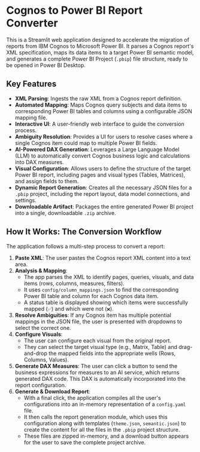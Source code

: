 # Cognos to Power BI Report Converter

This is a Streamlit web application designed to accelerate the migration of reports from IBM Cognos to Microsoft Power BI. It parses a Cognos report's XML specification, maps its data items to a target Power BI semantic model, and generates a complete Power BI Project (`.pbip`) file structure, ready to be opened in Power BI Desktop.

## Key Features

-   **XML Parsing**: Ingests the raw XML from a Cognos report definition.
-   **Automated Mapping**: Maps Cognos query subjects and data items to corresponding Power BI tables and columns using a configurable JSON mapping file.
-   **Interactive UI**: A user-friendly web interface to guide the conversion process.
-   **Ambiguity Resolution**: Provides a UI for users to resolve cases where a single Cognos item could map to multiple Power BI fields.
-   **AI-Powered DAX Generation**: Leverages a Large Language Model (LLM) to automatically convert Cognos business logic and calculations into DAX measures.
-   **Visual Configuration**: Allows users to define the structure of the target Power BI report, including pages and visual types (Tables, Matrices), and assign fields to them.
-   **Dynamic Report Generation**: Creates all the necessary JSON files for a `.pbip` project, including the report layout, data model connections, and settings.
-   **Downloadable Artifact**: Packages the entire generated Power BI project into a single, downloadable `.zip` archive.

## How It Works: The Conversion Workflow

The application follows a multi-step process to convert a report:

1.  **Paste XML**: The user pastes the Cognos report XML content into a text area.
2.  **Analysis & Mapping**:
    -   The app parses the XML to identify pages, queries, visuals, and data items (rows, columns, measures, filters).
    -   It uses `config/column_mappings.json` to find the corresponding Power BI table and column for each Cognos data item.
    -   A status table is displayed showing which items were successfully mapped (`✅`) and which were not (`❌`).
3.  **Resolve Ambiguities**: If any Cognos item has multiple potential mappings in the JSON file, the user is presented with dropdowns to select the correct one.
4.  **Configure Visuals**:
    -   The user can configure each visual from the original report.
    -   They can select the target visual type (e.g., Matrix, Table) and drag-and-drop the mapped fields into the appropriate wells (Rows, Columns, Values).
5.  **Generate DAX Measures**: The user can click a button to send the business expressions for measures to an AI service, which returns generated DAX code. This DAX is automatically incorporated into the report configuration.
6.  **Generate & Download Report**:
    -   With a final click, the application compiles all the user's configurations into an in-memory representation of a `config.yaml` file.
    -   It then calls the report generation module, which uses this configuration along with templates (`theme.json`, `semantic.json`) to create the content for all the files in the `.pbip` project structure.
    -   These files are zipped in-memory, and a download button appears for the user to save the complete project archive.